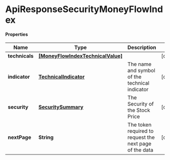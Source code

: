 # ApiResponseSecurityMoneyFlowIndex

#### Properties
Name | Type | Description | Notes
------------ | ------------- | ------------- | -------------
**technicals** | [**[MoneyFlowIndexTechnicalValue]**](MoneyFlowIndexTechnicalValue.md) |  | [optional] 
**indicator** | [**TechnicalIndicator**](TechnicalIndicator.md) | The name and symbol of the technical indicator | [optional] 
**security** | [**SecuritySummary**](SecuritySummary.md) | The Security of the Stock Price | [optional] 
**nextPage** | **String** | The token required to request the next page of the data | [optional] 



